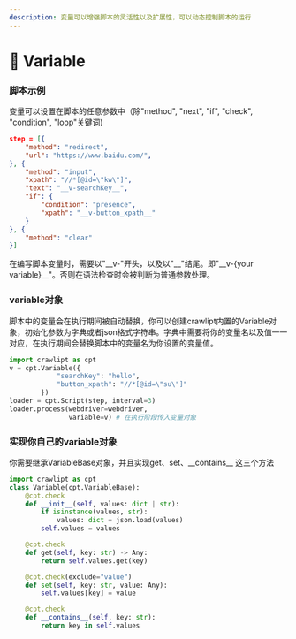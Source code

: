 ```yaml
---
description: 变量可以增强脚本的灵活性以及扩展性，可以动态控制脚本的运行
---
```


# 🐻 Variable

### 脚本示例

变量可以设置在脚本的任意参数中（除"method", "next", "if", "check", "condition", "loop"关键词)

```json
step = [{
    "method": "redirect",
    "url": "https://www.baidu.com/",
}, {
    "method": "input",
    "xpath": "//*[@id=\"kw\"]",
    "text": "__v-searchKey__",
    "if": {
        "condition": "presence",
        "xpath": "__v-button_xpath__"
    }
}, {
    "method": "clear"
}]
```

在编写脚本变量时，需要以"\_\_v-"开头，以及以"\_\_"结尾。即"\_\_v-{your variable}\_\_"。否则在语法检查时会被判断为普通参数处理。

### variable对象

脚本中的变量会在执行期间被自动替换，你可以创建crawlipt内置的Variable对象，初始化参数为字典或者json格式字符串。字典中需要将你的变量名以及值一一对应，在执行期间会替换脚本中的变量名为你设置的变量值。

```python
import crawlipt as cpt
v = cpt.Variable({
            "searchKey": "hello",
            "button_xpath": "//*[@id=\"su\"]"
        })
loader = cpt.Script(step, interval=3)
loader.process(webdriver=webdriver,
               variable=v) # 在执行阶段传入变量对象
```

### 实现你自己的variable对象

你需要继承VariableBase对象，并且实现get、set、\_\_contains\_\_ 这三个方法

```python
import crawlipt as cpt
class Variable(cpt.VariableBase):
    @cpt.check
    def __init__(self, values: dict | str):
        if isinstance(values, str):
            values: dict = json.load(values)
        self.values = values

    @cpt.check
    def get(self, key: str) -> Any:
        return self.values.get(key)

    @cpt.check(exclude="value")
    def set(self, key: str, value: Any):
        self.values[key] = value

    @cpt.check
    def __contains__(self, key: str):
        return key in self.values
```
